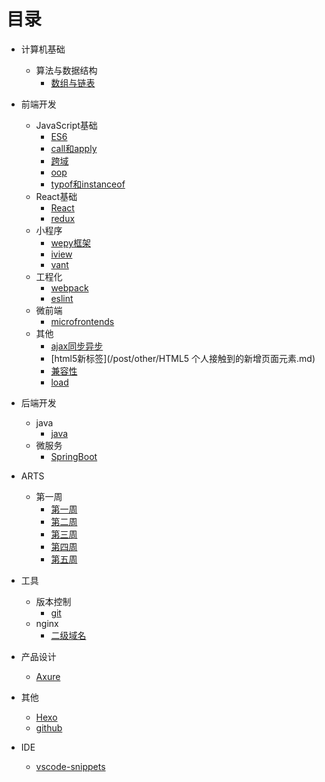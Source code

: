 # 目录

* 计算机基础
  * 算法与数据结构
    * [数组与链表](/post/DataStructure/ArrayLinkedList.md)

* 前端开发
  * JavaScript基础
    * [ES6](/post/JavaScript/ES6.md)
    * [call和apply](/post/JavaScript/JavaScript中call和apply的理解.md)
    * [跨域](/post/JavaScript/JavaScript跨域.md)
    * [oop](/post/JavaScript/JavaScript面向对象.md)
    * [typof和instanceof](/post/JavaScript/JavaScript中typeof与instanceof的区别.md)
  * React基础
    * [React](/post/BasicReact/react1.md)
    * [redux](/post/BasicReact/redux.md)
  * 小程序
    * [wepy框架](/post/MiniProgarm/wepy.md)
    * [iview](/post/MiniProgarm/iview-webapp.md)
    * [vant](/post/MiniProgarm/vant.md)
  * 工程化
    * [webpack](/post/Project/webpack.md)
    * [eslint](/post/Project/eslint.md)
  * 微前端
    * [microfrontends](/post/Frontends/microfrontends.md)
  * 其他
    * [ajax同步异步](/post/other/AJAX同步与异步请求.md)
    * [html5新标签](/post/other/HTML5 个人接触到的新增页面元素.md)
    * [兼容性](/post/other/一些兼容性问题.md)
    * [load](/post/other/关于页面加载,seo,post,get.md)
  
* 后端开发
  * java
    * [java]('/post/Backends/Java.md')
  * 微服务
    * [SpringBoot](/post/Backends/SpringBoot.md)
  
* ARTS
  * 第一周
    * [第一周](/post/ARTS/week1.md)
    * [第二周](/post/ARTS/week2.md)
    * [第三周](/post/ARTS/week3.md)
    * [第四周](/post/ARTS/week4.md)
    * [第五周](/post/ARTS/week5.md)
  
* 工具
  * 版本控制
    * [git](/post/Version/git.md)
  * nginx
    * [二级域名](/post/ECS/secondaryDomain.md)

* 产品设计
  * [Axure](/post/Tools/axure.md)

* 其他
  * [Hexo](/post/Study/hexo.md)
  * [github](/post/Tools/github.md)

* IDE
  * [vscode-snippets](/post/IDE/vscode/code-snippets.md)